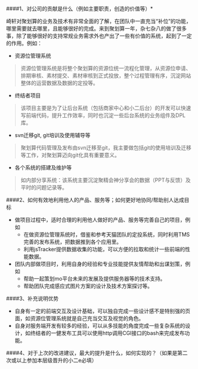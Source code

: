 ####1、对公司的贡献是什么（例如主要职责，创造的价值等）*

崎轩对聚划算的业务及技术有非常全面的了解，在团队中一直充当“补位”的功能，哪里需要就去哪里，且能够很好的完成。来到聚划算一年，杂七杂八的做了很多事，除了能够很好的支持常规业务需求外也产出了一些有价值的系统，起到了一定的作用。例如：

* 资源位管理系统
> 资源位管理系统是将整个聚划算的资源位统一流程化管理，从资源位申请、排期审核、素材提交、素材审核到正式投放，整个过程管理有序，沉淀网站整体的运营数据及数据的定投等。

* 终结者项目
> 该项目主要是为了让后台系统（包括商家中心和小二后台）的开发可以快速写前端代码，提升工作效率，同时也沉淀一些后台系统的业务组件及DPL库。

* svn迁移git, git培训及使用辅导等
>聚划算代码管理及发布由svn迁移至git，我主要做包括git的使用培训及迁移等工作，对聚划算迈向git化具有重要意义。

* 各个系统的搭建及维护等
> 如内部分享系统：该系统主要沉淀聚精会神分享会的数据（PPT与反馈）及平时的问题记录等。

####2、如何有效地利用他人的产品、服务等；如何更好地协同/帮助别人达成目标

* 做项目过程中，适时合理的利用他人做好的产品、服务等完善自己的项目，例如
	* 在做资源位管理系统时，借鉴和参考天猫团队的定投系统，同时利用TMS完善的发布系统，把数据推到各个应用里。
	* 利用jsTracker提供数据收集的功能，可以方便的拉取和统计一些前端的性能数据。
* 团队内部做项目时，利用自身的经验和专业技能提供友情帮助和出谋划策，例如
	* 帮助一起策划mo平台未来的发展及提供服务器等的技术支持。
	* 帮助团队完成感应式图片方案的设计及技术方案探讨等。

####3、补充说明优势

* 自身有一定的前端交互及设计基础，可以独自完成一些设计感不是特别强的页面，如资源位管理系统就是自己充当交互及视觉的角色。
* 自身对服务端开发有较多的经验，可以从多技能的角度完成一些复杂系统的设计，如终结者的一健发布工具可以使用http调用CGI接口的bash来完成发布功能。

####4、对于上次的改进建议，最大的提升是什么，如何实现的？（如果是第二次或以上参加本层级晋升的小二e必填）
